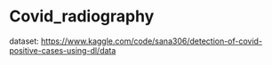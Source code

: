 # Covid_radiography
dataset: https://www.kaggle.com/code/sana306/detection-of-covid-positive-cases-using-dl/data
